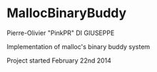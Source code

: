 MallocBinaryBuddy
=================

Pierre-Olivier "PinkPR" DI GIUSEPPE

Implementation of malloc's binary buddy system

Project started February 22nd 2014
